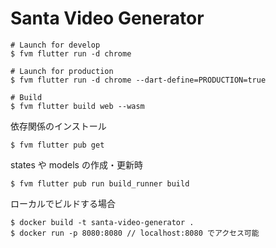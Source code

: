 # Santa Video Generator

```
# Launch for develop
$ fvm flutter run -d chrome

# Launch for production
$ fvm flutter run -d chrome --dart-define=PRODUCTION=true

# Build
$ fvm flutter build web --wasm
```

依存関係のインストール

```
$ fvm flutter pub get
```

states や models の作成・更新時

```
$ fvm flutter pub run build_runner build
```

ローカルでビルドする場合

```
$ docker build -t santa-video-generator .
$ docker run -p 8080:8080 // localhost:8080 でアクセス可能
```
